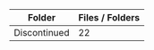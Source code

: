 | Folder       |   Files / Folders |
|--------------|-------------------|
| Discontinued |                22 |